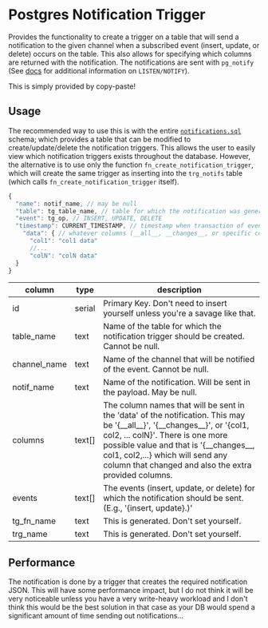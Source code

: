 # Postgres Notification Trigger
Provides the functionality to create a trigger on a table that will send a notification to the given channel 
when a subscribed event (insert, update, or delete) occurs on the table. This also allows for specifying which
columns are returned with the notification. The notifications are sent with `pg_notify`
(See [docs](https://www.postgresql.org/docs/current/sql-notify.html) for additional information on `LISTEN/NOTIFY`).

This is simply provided by copy-paste! 

## Usage
The recommended way to use this is with the entire [`notifications.sql`](./notifications.sql) schema; which 
provides a table that can be modified to create/update/delete the notification triggers. This allows the user to 
easily view which notification triggers exists throughout the database. However, the alternative is to use only 
the function `fn_create_notification_trigger`, which will create the same trigger as inserting into the `trg_notifs` table (which calls `fn_create_notification_trigger` itself).

```javascript
{
  "name": notif_name, // may be null 
  "table": tg_table_name, // table for which the notification was generated
  "event": tg_op, // INSERT, UPDATE, DELETE
  "timestamp": CURRENT_TIMESTAMP, // timestamp when transaction of event occurred
    "data": { // whatever columns (__all__, __changes__, or specific columns) were subscribed to for events
      "col1": "col1 data"
      //...
      "colN": "colN data"
  }
}
```

|column|type|description|
|------|----|-----------|
| id | serial | Primary Key. Don't need to insert yourself unless you're a savage like that. |
| table_name | text | Name of the table for which the notification trigger should be created. Cannot be null. |
| channel_name | text | Name of the channel that will be notified of the event. Cannot be null. |
| notif_name | text | Name of the notification. Will be sent in the payload. May be null. |
| columns | text[] | The column names that will be sent in the 'data' of the notification. This may be '{\_\_all\_\_}', '{\_\_changes\_\_}', or '{col1, col2, ... colN}'. There is one more possible value and that is '{\_\_changes\_\_, col1, col2,...} which will send any column that changed and also the extra provided columns. |
| events | text[] | The events (insert, update, or delete) for which the notification should be sent. (E.g., '{insert, update}.)'|
| tg_fn_name | text | This is generated. Don't set yourself. |
| trg_name | text | This is generated. Don't set yourself. |


## Performance
The notification is done by a trigger that creates the required notification JSON. This will have some performance 
impact, but I do not think it will be very noticeable unless you have a very write-heavy workload and I don't 
think this would be the best solution in that case as your DB would spend a significant amount of time sending out 
notifications...
